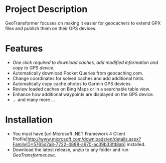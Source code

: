 # Project Description

GeoTransformer focuses on making it easier for geocachers to extend GPX files and publish them on their GPS devices.

# Features

* *One click required to download caches, add modified information and copy to GPS device.*
* Automatically download Pocket Queries from geocaching.com.
* Change coordinates for solved caches and add additional hints.
* Automatically copy cache photos to Garmin GPS devices.
* Review loaded caches on Bing Maps or in a searchable table view.
* Enhance how additional waypoints are displayed on the GPS device.
* ... and many more ...

# Installation

* You must have [url:Microsoft .NET Framework 4 Client Profile|http://www.microsoft.com/downloads/en/details.aspx?FamilyID=5765d7a8-7722-4888-a970-ac39b33fd8ab] installed.
* Download the latest release, unzip to any folder and run _GeoTransformer.exe_.